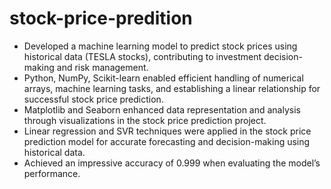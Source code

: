 # stock-price-predition
- Developed a machine learning model to predict stock prices using historical data (TESLA stocks), contributing to
  investment decision-making and risk management.
- Python, NumPy, Scikit-learn enabled efficient handling of numerical arrays, machine learning tasks, and
  establishing a linear relationship for successful stock price prediction.
- Matplotlib and Seaborn enhanced data representation and analysis through visualizations in the stock price
  prediction project.
- Linear regression and SVR techniques were applied in the stock price prediction model for accurate forecasting and
  decision-making using historical data.
- Achieved an impressive accuracy of 0.999 when evaluating the model’s performance.
